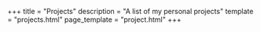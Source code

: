 +++
title = "Projects"
description = "A list of my personal projects"
template = "projects.html"
page_template = "project.html"
+++
